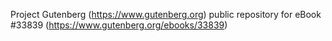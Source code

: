 Project Gutenberg (https://www.gutenberg.org) public repository for eBook #33839 (https://www.gutenberg.org/ebooks/33839)
